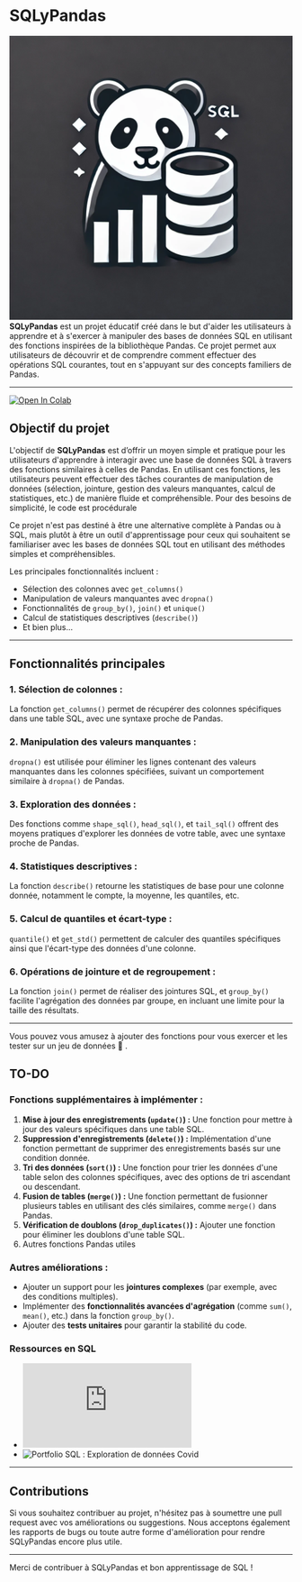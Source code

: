 
# SQLyPandas
![ ](sqlypdandas.png)
**SQLyPandas** est un projet éducatif créé dans le but d'aider les utilisateurs à apprendre et à s'exercer à manipuler des bases de données SQL en utilisant des fonctions inspirées de la bibliothèque Pandas. Ce projet permet aux utilisateurs de découvrir et de comprendre comment effectuer des opérations SQL courantes, tout en s'appuyant sur des concepts familiers de Pandas. 

---
[![Open In Colab](https://colab.research.google.com/assets/colab-badge.svg)](https://colab.research.google.com/drive/1j9HYdpRkxkE_Bt4NjtlTHwi1rt9Lh3sP?usp=sharing)
## Objectif du projet

L'objectif de **SQLyPandas** est d’offrir un moyen simple et pratique pour les utilisateurs d'apprendre à interagir avec une base de données SQL à travers des fonctions similaires à celles de Pandas. En utilisant ces fonctions, les utilisateurs peuvent effectuer des tâches courantes de manipulation de données (sélection, jointure, gestion des valeurs manquantes, calcul de statistiques, etc.) de manière fluide et compréhensible. Pour des besoins de simplicité, le code est procédurale 

Ce projet n'est pas destiné à être une alternative complète à Pandas ou à SQL, mais plutôt à être un outil d'apprentissage pour ceux qui souhaitent se familiariser avec les bases de données SQL tout en utilisant des méthodes simples et compréhensibles.

Les principales fonctionnalités incluent :

- Sélection des colonnes avec `get_columns()`
- Manipulation de valeurs manquantes avec `dropna()`
- Fonctionnalités de `group_by()`, `join()` et `unique()`
- Calcul de statistiques descriptives (`describe()`)
- Et bien plus...

---

## Fonctionnalités principales

### 1. **Sélection de colonnes :**
   La fonction `get_columns()` permet de récupérer des colonnes spécifiques dans une table SQL, avec une syntaxe proche de Pandas.

### 2. **Manipulation des valeurs manquantes :**
   `dropna()` est utilisée pour éliminer les lignes contenant des valeurs manquantes dans les colonnes spécifiées, suivant un comportement similaire à `dropna()` de Pandas.

### 3. **Exploration des données :**
   Des fonctions comme `shape_sql()`, `head_sql()`, et `tail_sql()` offrent des moyens pratiques d'explorer les données de votre table, avec une syntaxe proche de Pandas.

### 4. **Statistiques descriptives :**
   La fonction `describe()` retourne les statistiques de base pour une colonne donnée, notamment le compte, la moyenne, les quantiles, etc.

### 5. **Calcul de quantiles et écart-type :**
   `quantile()` et `get_std()` permettent de calculer des quantiles spécifiques ainsi que l'écart-type des données d'une colonne.

### 6. **Opérations de jointure et de regroupement :**
   La fonction `join()` permet de réaliser des jointures SQL, et `group_by()` facilite l'agrégation des données par groupe, en incluant une limite pour la taille des résultats.

---

Vous pouvez vous amusez à ajouter des  fonctions pour vous exercer et les tester sur un jeu de données 🤭 .


## TO-DO

### Fonctions supplémentaires à implémenter :
1. **Mise à jour des enregistrements (`update()`) :** Une fonction pour mettre à jour des valeurs spécifiques dans une table SQL.
2. **Suppression d'enregistrements (`delete()`) :** Implémentation d'une fonction permettant de supprimer des enregistrements basés sur une condition donnée.
3. **Tri des données (`sort()`) :** Une fonction pour trier les données d'une table selon des colonnes spécifiques, avec des options de tri ascendant ou descendant.
4. **Fusion de tables (`merge()`) :** Une fonction permettant de fusionner plusieurs tables en utilisant des clés similaires, comme `merge()` dans Pandas.
5. **Vérification de doublons (`drop_duplicates()`) :** Ajouter une fonction pour éliminer les doublons d'une table SQL.
6. Autres fonctions Pandas utiles

### Autres améliorations :
- Ajouter un support pour les **jointures complexes** (par exemple, avec des conditions multiples).
- Implémenter des **fonctionnalités avancées d'agrégation** (comme `sum()`, `mean()`, etc.) dans la fonction `group_by()`.
- Ajouter des **tests unitaires** pour garantir la stabilité du code.

### Ressources en SQL
- ![Guide SQL Isheero-AI](https://github.com/iSheero-AI/learning-resources/blob/master/docs/01-Beginner%20Courses/04-SQL.md)
- ![Portfolio SQL](https://youtu.be/qfyynHBFOsM?si=jIxBRrd-wIhjinnd) : Exploration de données Covid 
---

## Contributions

Si vous souhaitez contribuer au projet, n'hésitez pas à soumettre une pull request avec vos améliorations ou suggestions. Nous acceptons également les rapports de bugs ou toute autre forme d'amélioration pour rendre SQLyPandas encore plus utile.



---

Merci de contribuer à SQLyPandas et bon apprentissage de SQL !

